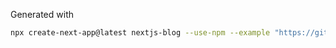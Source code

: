 Generated with

```sh
npx create-next-app@latest nextjs-blog --use-npm --example "https://github.com/vercel/next-learn/tree/main/basics/learn-starter"
```
